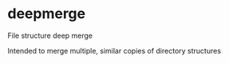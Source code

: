 # deepmerge
File structure deep merge

Intended to merge multiple, similar copies of directory structures
